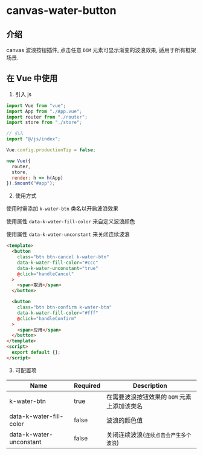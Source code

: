 # canvas-water-button

## 介绍

canvas 波浪按钮插件, 点击任意 `DOM` 元素可显示渐变的波浪效果, 适用于所有框架场景.

## 在 Vue 中使用

1. 引入 js

```js
import Vue from "vue";
import App from "./App.vue";
import router from "./router";
import store from "./store";

// 引入
import "@/js/index";

Vue.config.productionTip = false;

new Vue({
  router,
  store,
  render: h => h(App)
}).$mount("#app");
```

2. 使用方式

使用时需添加 `k-water-btn` 类名以开启波浪效果

使用属性 `data-k-water-fill-color` 来自定义波浪颜色

使用属性 `data-k-water-unconstant` 来关闭连续波浪

```html
<template>
  <button
    class="btn btn-cancel k-water-btn"
    data-k-water-fill-color="#ccc"
    data-k-water-unconstant="true"
    @click="handleCancel"
  >
    <span>取消</span>
  </button>

  <button
    class="btn btn-confirm k-water-btn"
    data-k-water-fill-color="#fff"
    @click="handleConfirm"
  >
    <span>应用</span>
  </button>
</template>
<script>
  export default {};
</script>
```

3. 可配置项

| Name                    | Required | Description                                 |
| ----------------------- | -------- | ------------------------------------------- |
| k-water-btn             | true     | 在需要波浪按钮效果的 `DOM` 元素上添加该类名 |
| data-k-water-fill-color | false    | 波浪的颜色值                                |
| data-k-water-unconstant | false    | 关闭连续波浪(`连续点击会产生多个波浪`)      |
